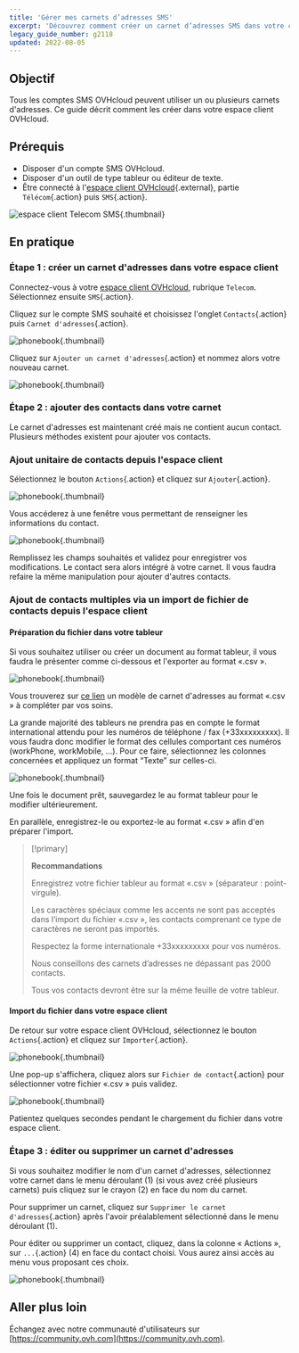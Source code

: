 ```yaml
---
title: 'Gérer mes carnets d’adresses SMS'
excerpt: 'Découvrez comment créer un carnet d’adresses SMS dans votre compte OVHcloud'
legacy_guide_number: g2118
updated: 2022-08-05
---
```



## Objectif

Tous les comptes SMS OVHcloud peuvent utiliser un ou plusieurs carnets d'adresses. Ce guide décrit comment les créer dans votre espace client OVHcloud.

## Prérequis

- Disposer d'un compte SMS OVHcloud.
- Disposer d'un outil de type tableur ou éditeur de texte.
- Être connecté à l'[espace client OVHcloud](https://www.ovh.com/auth?onsuccess=https%3A%2F%2Fwww.ovhtelecom.fr%2Fmanager&ovhSubsidiary=fr){.external}, partie `Télécom`{.action} puis `SMS`{.action}.

![espace client Telecom SMS](https://raw.githubusercontent.com/ovh/docs/master/templates/control-panel/product-selection/telecom/tpl-telecom-03-fr-sms.png){.thumbnail}

## En pratique

### Étape 1 : créer un carnet d'adresses dans votre espace client

Connectez-vous à votre [espace client OVHcloud](https://www.ovh.com/auth/?action=gotomanager&from=https://www.ovh.com/fr/&ovhSubsidiary=fr), rubrique `Telecom`. Sélectionnez ensuite `SMS`{.action}.

Cliquez sur le compte SMS souhaité et choisissez l'onglet `Contacts`{.action} puis `Carnet d'adresses`{.action}.

![phonebook](images/smsphonebook01.png){.thumbnail}

Cliquez sur `Ajouter un carnet d'adresses`{.action} et nommez alors votre nouveau carnet.

![phonebook](images/smsphonebook2.png){.thumbnail}

### Étape 2 : ajouter des contacts dans votre carnet

Le carnet d'adresses est maintenant créé mais ne contient aucun contact. Plusieurs méthodes existent pour ajouter vos contacts.

### Ajout unitaire de contacts depuis l'espace client

Sélectionnez le bouton `Actions`{.action} et cliquez sur `Ajouter`{.action}.

![phonebook](images/smsphonebook3.png){.thumbnail}

Vous accéderez à une fenêtre vous permettant de renseigner les informations du contact.

![phonebook](images/smsphonebook4.png){.thumbnail}

Remplissez les champs souhaités et validez pour enregistrer vos modifications. Le contact sera alors intégré à votre carnet. Il vous faudra refaire la même manipulation pour ajouter d'autres contacts.

### Ajout de contacts multiples via un import de fichier de contacts depuis l'espace client

#### Préparation du fichier dans votre tableur

Si vous souhaitez utiliser ou créer un document au format tableur, il vous faudra le présenter comme ci-dessous et l'exporter au format «.csv ».

![phonebook](images/smsphonebook-spreadsheet1.png){.thumbnail}

Vous trouverez sur <a href="https://raw.githubusercontent.com/ovh/docs/develop/pages/web_cloud/messaging/sms/gerer_mes_carnets_dadresses_sms/images/phonebook.csv" download>ce lien</a> un modèle de carnet d'adresses au format «.csv » à compléter par vos soins.

La grande majorité des tableurs ne prendra pas en compte le format international attendu pour les numéros de téléphone / fax (+33xxxxxxxxx). Il vous faudra donc modifier le format des cellules comportant ces numéros (workPhone, workMobile, ...). Pour ce faire, sélectionnez les colonnes concernées et appliquez un format “Texte” sur celles-ci.

![phonebook](images/smsphonebook-spreadsheet2.png){.thumbnail}

Une fois le document prêt, sauvegardez le au format tableur pour le modifier ultérieurement.

En parallèle, enregistrez-le ou exportez-le au format «.csv » afin d'en préparer l'import.

> [!primary]
>
> **Recommandations**
>
>Enregistrez votre fichier tableur au format «.csv » (séparateur : point-virgule).
>
>Les caractères spéciaux comme les accents ne sont pas acceptés dans l’import du fichier «.csv », les contacts comprenant ce type de caractères ne seront pas importés.
>
>Respectez la forme internationale +33xxxxxxxxx pour vos numéros.
>
>Nous conseillons des carnets d’adresses ne dépassant pas 2000 contacts.
>
>Tous vos contacts devront être sur la même feuille de votre tableur.
>
>

#### Import du fichier dans votre espace client

De retour sur votre espace client OVHcloud, sélectionnez le bouton `Actions`{.action} et cliquez sur `Importer`{.action}.

![phonebook](images/smsphonebook5.png){.thumbnail}

Une pop-up s'affichera, cliquez alors sur `Fichier de contact`{.action} pour sélectionner votre fichier «.csv » puis validez.

![phonebook](images/smsphonebook6.png){.thumbnail}

Patientez quelques secondes pendant le chargement du fichier dans votre espace client.

### Étape 3 : éditer ou supprimer un carnet d'adresses

Si vous souhaitez modifier le nom d'un carnet d'adresses, sélectionnez votre carnet dans le menu déroulant (1) (si vous avez créé plusieurs carnets) puis cliquez sur le crayon (2) en face du nom du carnet. 

Pour supprimer un carnet, cliquez sur `Supprimer le carnet d'adresses`{.action} après l'avoir préalablement sélectionné dans le menu déroulant (1).

Pour éditer ou supprimer un contact, cliquez, dans la colonne « Actions », sur `...`{.action} (4) en face du contact choisi. Vous aurez ainsi accès au menu vous proposant ces choix.

![phonebook](images/smsphonebook7.png){.thumbnail}

## Aller plus loin

Échangez avec notre communauté d'utilisateurs sur [https://community.ovh.com](https://community.ovh.com).
